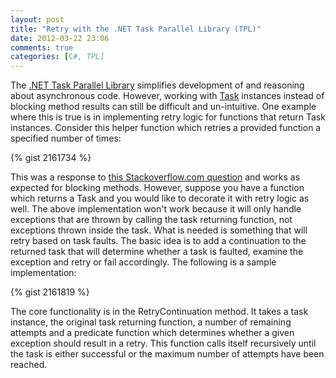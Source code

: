 ```yaml
---
layout: post
title: "Retry with the .NET Task Parallel Library (TPL)"
date: 2012-03-22 23:06
comments: true
categories: [C#, TPL]
---
```

The [.NET Task Parallel Library](http://msdn.microsoft.com/en-us/library/dd460717.aspx) simplifies development of and reasoning about asynchronous code. 
However, working with [Task](http://msdn.microsoft.com/en-us/library/system.threading.tasks.task.aspx) instances instead of blocking method results can still be difficult and un-intuitive. 
One example where this is true is in implementing retry logic for functions that return Task instances. 
Consider this helper function which retries a provided function a specified number of times:

<!--more-->

{% gist 2161734 %}

This was a response to [this Stackoverflow.com question](http://stackoverflow.com/questions/6090026/how-to-implement-retry-logic-with-task-parallel-librarytpl) and works as expected for blocking methods. 
However, suppose you have a function which returns a Task<TResult> and you would like to decorate it with retry logic as well. 
The above implementation won't work because it will only handle exceptions that are thrown by calling the task returning function, 
not exceptions thrown inside the task. What is needed is something that will retry based on task faults. 
The basic idea is to add a continuation to the returned task that will determine whether a task is faulted, 
examine the exception and retry or fail accordingly. The following is a sample implementation:

{% gist 2161819 %}

The core functionality is in the RetryContinuation method. It takes a task instance, the original task returning function, 
a number of remaining attempts and a predicate function which determines whether a given exception should result in a retry. 
This function calls itself recursively until the task is either successful or the maximum number of attempts have been reached.
